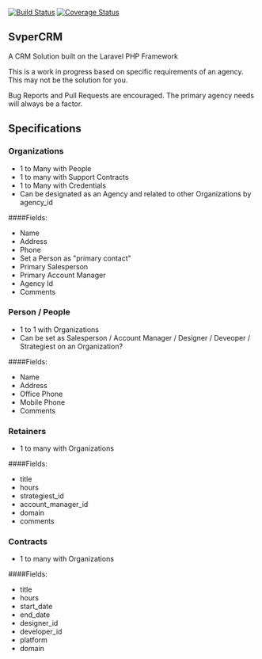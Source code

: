 [![Build Status](https://travis-ci.org/svpernova09/SvperCRM.svg?branch=master)](https://travis-ci.org/svpernova09/SvperCRM)
[![Coverage Status](https://img.shields.io/coveralls/svpernova09/SvperCRM.svg)](https://coveralls.io/r/svpernova09/SvperCRM)

## SvperCRM

A CRM Solution built on the Laravel PHP Framework

This is a work in progress based on specific requirements of an agency. This may not be the solution for you.

Bug Reports and Pull Requests are encouraged. The primary agency needs will always be a factor.

## Specifications

### Organizations

* 1 to Many with People
* 1 to many with Support Contracts
* 1 to Many with Credentials
* Can be designated as an Agency and related to other Organizations by agency_id

####Fields:

* Name
* Address
* Phone
* Set a Person as "primary contact"
* Primary Salesperson
* Primary Account Manager
* Agency Id
* Comments


### Person / People

* 1 to 1 with Organizations
* Can be set as Salesperson / Account Manager / Designer / Deveoper / Strategiest on an Organization?

####Fields:

* Name
* Address
* Office Phone
* Mobile Phone
* Comments

### Retainers

* 1 to many with Organizations

####Fields:

* title
* hours
* strategiest_id
* account_manager_id
* domain
* comments


### Contracts

* 1 to many with Organizations

####Fields:

* title
* hours
* start_date
* end_date
* designer_id
* developer_id
* platform
* domain
